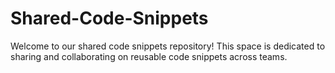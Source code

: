 # Shared-Code-Snippets
Welcome to our shared code snippets repository! 
This space is dedicated to sharing and collaborating on reusable code snippets across teams. 

